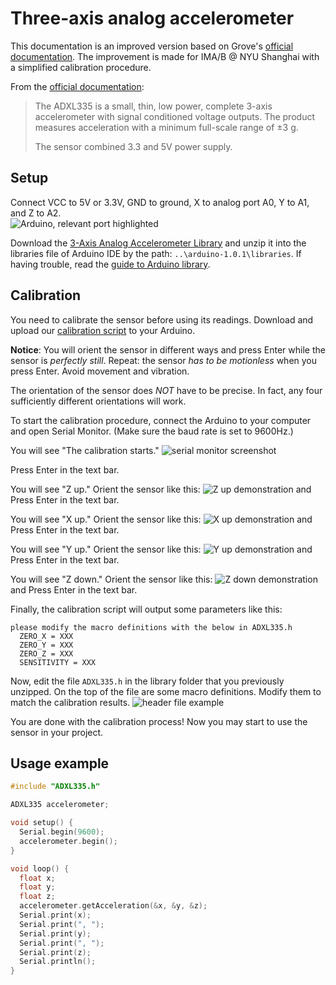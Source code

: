 # Three-axis analog accelerometer
This documentation is an improved version based on Grove's [official documentation](https://wiki.seeedstudio.com/Grove-3-Axis_Analog_Accelerometer/). The improvement is made for IMA/B @ NYU Shanghai with a simplified calibration procedure.  

From the [official documentation](https://wiki.seeedstudio.com/Grove-3-Axis_Analog_Accelerometer/):  
> The ADXL335 is a small, thin, low power, complete 3-axis accelerometer with signal conditioned voltage outputs. The product measures acceleration with a minimum full-scale range of ±3 g. 
> 
> The sensor combined 3.3 and 5V power supply.  

## Setup
Connect VCC to 5V or 3.3V, GND to ground, X to analog port A0, Y to A1, and Z to A2.  
![Arduino, relevant port highlighted](./ardu.jpg)

Download the [3-Axis Analog Accelerometer Library](https://files.seeedstudio.com/wiki/Grove-3-Axis_Analog_Accelerometer/res/AnalogAccelerometer.zip) and unzip it into the libraries file of Arduino IDE by the path: `..\arduino-1.0.1\libraries`. If having trouble, read the [guide to Arduino library](https://www.arduino.cc/en/guide/libraries).  

## Calibration
You need to calibrate the sensor before using its readings. Download and upload our [calibration script](./Calibration/Calibration.ino) to your Arduino. 

**Notice**: You will orient the sensor in different ways and press Enter while the sensor is *perfectly still*. Repeat: the sensor *has to be motionless* when you press Enter. Avoid movement and vibration. 

The orientation of the sensor does *NOT* have to be precise. In fact, any four sufficiently different orientations will work.  

To start the calibration procedure, connect the Arduino to your computer and open Serial Monitor. (Make sure the baud rate is set to 9600Hz.) 

You will see "The calibration starts." 
![serial monitor screenshot](./serial.png)

Press Enter in the text bar. 

You will see "Z up." Orient the sensor like this: 
![Z up demonstration](./zup.jpg) 
and Press Enter in the text bar. 

You will see "X up." Orient the sensor like this: 
![X up demonstration](./xup.jpg) 
and Press Enter in the text bar. 

You will see "Y up." Orient the sensor like this: 
![Y up demonstration](./yup.jpg) 
and Press Enter in the text bar. 

You will see "Z down." Orient the sensor like this: 
![Z down demonstration](./zdown.jpg) 
and Press Enter in the text bar. 

Finally, the calibration script will output some parameters like this:
```
please modify the macro definitions with the below in ADXL335.h
  ZERO_X = XXX
  ZERO_Y = XXX
  ZERO_Z = XXX
  SENSITIVITY = XXX
```

Now, edit the file `ADXL335.h` in the library folder that you previously unzipped. On the top of the file are some macro definitions. Modify them to match the calibration results. 
![header file example](./head.png)

You are done with the calibration process! Now you may start to use the sensor in your project. 

## Usage example
```cpp
#include "ADXL335.h"

ADXL335 accelerometer;

void setup() {
  Serial.begin(9600);
  accelerometer.begin();
}

void loop() {
  float x;
  float y;
  float z;
  accelerometer.getAcceleration(&x, &y, &z);
  Serial.print(x);
  Serial.print(", ");
  Serial.print(y);
  Serial.print(", ");
  Serial.print(z);
  Serial.println();
}
```
